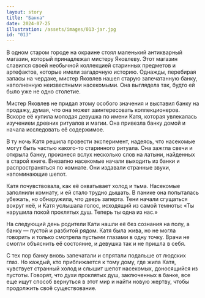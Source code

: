 ```yaml
---
layout: story
title: "Банка"
date: 2024-07-25
illustration: /assets/images/013-jar.jpg
id: "013"
---
```


В одном старом городе на окраине стоял маленький антикварный магазин, который принадлежал мистеру Яковлеву. Этот магазин славился своей необычной коллекцией старинных предметов и артефактов, которые имели загадочную историю. Однажды, перебирая запасы на чердаке, мистер Яковлев нашел старую запечатанную банку, наполненную неизвестными насекомыми. Она выглядела так, будто ей было уже не одно столетие.

Мистер Яковлев не придал этому особого значения и выставил банку на продажу, думая, что она может заинтересовать коллекционеров. Вскоре её купила молодая девушка по имени Катя, которая увлекалась изучением древних ритуалов и магии. Она привезла банку домой и начала исследовать её содержимое.

В ту ночь Катя решила провести эксперимент, надеясь, что насекомые могут быть частью какого-то старинного ритуала. Она зажгла свечи и открыла банку, произнеся вслух несколько слов на латыни, найденных в старой книге. Внезапно насекомые начали выходить из банки и распространяться по комнате. Они издавали странные звуки, напоминающие шепот.

Катя почувствовала, как её охватывает холод и тьма. Насекомые заполнили комнату, и ей стало трудно дышать. В панике она попыталась убежать, но обнаружила, что дверь заперта. Тени начали сгущаться вокруг неё, и Катя услышала голос, исходящий из самой темноты: «Ты нарушила покой проклятых душ. Теперь ты одна из нас.»

На следующий день родители Кати нашли её без сознания на полу, а банку — пустой и разбитой рядом. Катя была жива, но не могла говорить и только смотрела пустыми глазами в одну точку. Врачи не смогли объяснить её состояние, и девушка так и не пришла в себя.

С тех пор банку вновь запечатали и спрятали подальше от людских глаз. Но каждый, кто приближается к тому дому, где жила Катя, чувствует странный холод и слышит шепот насекомых, доносящийся из пустоты. Говорят, что духи проклятых душ, заключенных в банке, все еще ищут способ вернуться в этот мир и найти новую жертву, чтобы продолжить своё существование.
